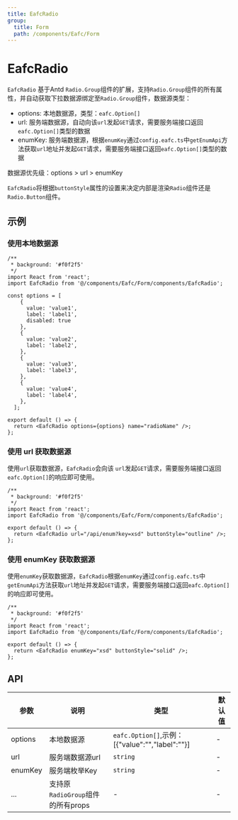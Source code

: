 ```yaml
---
title: EafcRadio
group:
  title: Form
  path: /components/Eafc/Form
---
```


# EafcRadio

`EafcRadio` 基于Antd `Radio.Group`组件的扩展，支持`Radio.Group`组件的所有属性，并自动获取下拉数据源绑定至`Radio.Group`组件，数据源类型：

 - options: 本地数据源，类型：`eafc.Option[]`
 - url: 服务端数据源，自动向该`url`发起`GET`请求，需要服务端接口返回`eafc.Option[]`类型的数据
 - enumKey: 服务端数据源，根据`enumKey`通过`config.eafc.ts`中`getEnumApi`方法获取`url`地址并发起`GET`请求，需要服务端接口返回`eafc.Option[]`类型的数据

数据源优先级：options > url > enumKey

`EafcRadio`将根据`buttonStyle`属性的设置来决定内部是渲染`Radio`组件还是`Radio.Button`组件。

## 示例

### 使用本地数据源

```tsx
/**
 * background: '#f0f2f5'
 */
import React from 'react';
import EafcRadio from '@/components/Eafc/Form/components/EafcRadio';

const options = [
    {
      value: 'value1',
      label: 'label1',
      disabled: true
    },
    {
      value: 'value2',
      label: 'label2',
    },
    {
      value: 'value3',
      label: 'label3',
    },
    {
      value: 'value4',
      label: 'label4',
    },
  ];

export default () => {
  return <EafcRadio options={options} name="radioName" />;
};
```


### 使用 url 获取数据源

使用`url`获取数据源，`EafcRadio`会向该 `url`发起`GET`请求，需要服务端接口返回`eafc.Option[]`的响应即可使用。

```tsx
/**
 * background: '#f0f2f5'
 */
import React from 'react';
import EafcRadio from '@/components/Eafc/Form/components/EafcRadio';

export default () => {
  return <EafcRadio url="/api/enum?key=xsd" buttonStyle="outline" />;
};
```

### 使用 enumKey 获取数据源

使用`enumKey`获取数据源，`EafcRadio`根据`enumKey`通过`config.eafc.ts`中`getEnumApi`方法获取`url`地址并发起`GET`请求，需要服务端接口返回`eafc.Option[]`的响应即可使用。

```tsx
/**
 * background: '#f0f2f5'
 */
import React from 'react';
import EafcRadio from '@/components/Eafc/Form/components/EafcRadio';

export default () => {
  return <EafcRadio enumKey="xsd" buttonStyle="solid" />;
};
```

## API

| 参数          | 说明                           | 类型                                        | 默认值 |
| ------------ | --------------------------------- | --------------------------------------- | ------ |
| options      | 本地数据源                   | `eafc.Option[]`,示例：[{"value":"","label":""}] | -      |
| url          | 服务端数据源url              | `string`                                       | -      |
| enumKey      | 服务端枚举Key                | `string`                                       | -      |
| ...          | 支持原`RadioGroup`组件的所有props | -                                          | -      |

